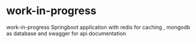 # work-in-progress
work-in-progress
Springboot application with redis for caching , mongodb as database and swagger for api documentation
